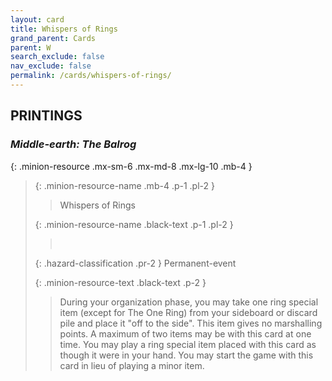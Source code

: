 ```yaml
---
layout: card
title: Whispers of Rings
grand_parent: Cards
parent: W
search_exclude: false
nav_exclude: false
permalink: /cards/whispers-of-rings/
---
```


## PRINTINGS


### _Middle-earth: The Balrog_

{: .minion-resource .mx-sm-6 .mx-md-8 .mx-lg-10 .mb-4 }
> {: .minion-resource-name .mb-4 .p-1 .pl-2 }
> > <div class="hazard-mp"></div>
> > <div class="card-name">Whispers of Rings</div>
>
> {: .minion-resource-name .black-text .p-1 .pl-2 }
> > &nbsp;
>
> {: .hazard-classification .pr-2 }
> Permanent-event
>
> {: .minion-resource-text .black-text .p-2 }
> > During your organization phase, you may take one ring special item (except for The One Ring) from your sideboard or discard pile and place it "off to the side". This item gives no marshalling points. A maximum of two items may be with this card at one time. You may play a ring special item placed with this card as though it were in your hand. You may start the game with this card in lieu of playing a minor item. 
> 
